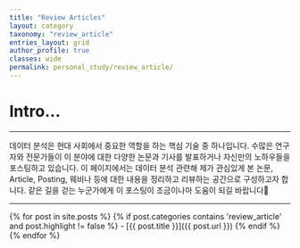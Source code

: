 ```yaml
---
title: "Review Articles"
layout: category
taxonomy: "review_article"
entries_layout: grid
author_profile: true
classes: wide
permalink: personal_study/review_article/
---
```


# Intro...
---
데이터 분석은 현대 사회에서 중요한 역할을 하는 핵심 기술 중 하나입니다. 수많은 연구자와 전문가들이 이 분야에 대한 다양한 논문과 기사를 발표하거나 자신만의 노하우들을 포스팅하고 있습니다. 이 페이지에서는 데이터 분석 관련해 제가 관심있게 본 논문, Article, Posting, 웨비나 등에 대한 내용을 정리하고 리뷰하는 공간으로 구성하고자 합니다. 같은 길을 걷는 누군가에게 이 포스팅이 조금이나마 도움이 되길 바랍니다🙏

---

{% for post in site.posts %}
  {% if post.categories contains 'review_article' and post.highlight != false %}
    - [{{ post.title }}]({{ post.url }})
  {% endif %}
{% endfor %}

